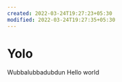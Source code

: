 ```yaml
---
created: 2022-03-24T19:27:23+05:30
modified: 2022-03-24T19:27:35+05:30
---
```


# Yolo

Wubbalubbadubdun
Hello world
